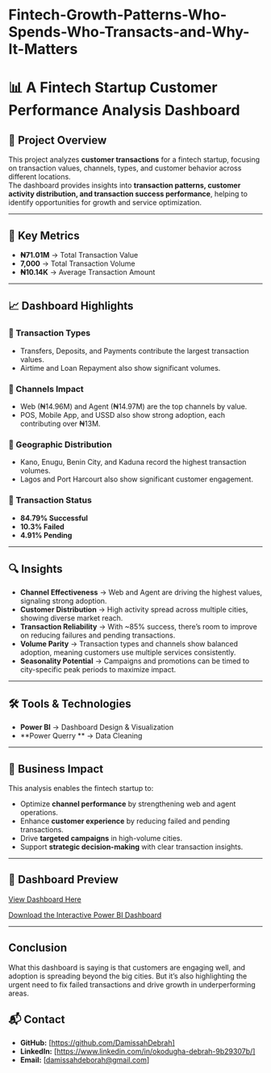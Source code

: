 # Fintech-Growth-Patterns-Who-Spends-Who-Transacts-and-Why-It-Matters
 
# 📊 A Fintech Startup Customer Performance Analysis Dashboard

## 🔎 Project Overview
This project analyzes **customer transactions** for a fintech startup, focusing on transaction values, channels, types, and customer behavior across different locations.  
The dashboard provides insights into **transaction patterns, customer activity distribution, and transaction success performance**, helping to identify opportunities for growth and service optimization.


---

## 🎯 Key Metrics
- **₦71.01M** → Total Transaction Value  
- **7,000** → Total Transaction Volume  
- **₦10.14K** → Average Transaction Amount  

---

## 📈 Dashboard Highlights
### 🔹 Transaction Types
- Transfers, Deposits, and Payments contribute the largest transaction values.  
- Airtime and Loan Repayment also show significant volumes.  

### 🔹 Channels Impact
- Web (₦14.96M) and Agent (₦14.97M) are the top channels by value.  
- POS, Mobile App, and USSD also show strong adoption, each contributing over ₦13M.  

### 🔹 Geographic Distribution
- Kano, Enugu, Benin City, and Kaduna record the highest transaction volumes.  
- Lagos and Port Harcourt also show significant customer engagement.  

### 🔹 Transaction Status
- **84.79% Successful**  
- **10.3% Failed**  
- **4.91% Pending**  

---

## 🔍 Insights
- **Channel Effectiveness** → Web and Agent are driving the highest values, signaling strong adoption.  
- **Customer Distribution** → High activity spread across multiple cities, showing diverse market reach.  
- **Transaction Reliability** → With ~85% success, there’s room to improve on reducing failures and pending transactions.  
- **Volume Parity** → Transaction types and channels show balanced adoption, meaning customers use multiple services consistently.  
- **Seasonality Potential** → Campaigns and promotions can be timed to city-specific peak periods to maximize impact.  

---

## 🛠️ Tools & Technologies
- **Power BI** → Dashboard Design & Visualization  
- **Power Querry ** → Data Cleaning 

---

## 🚀 Business Impact
This analysis enables the fintech startup to:  
- Optimize **channel performance** by strengthening web and agent operations.  
- Enhance **customer experience** by reducing failed and pending transactions.  
- Drive **targeted campaigns** in high-volume cities.  
- Support **strategic decision-making** with clear transaction insights.



---

## 📌 Dashboard Preview
[View Dashboard Here](https://github.com/user-attachments/assets/b61e60f7-9518-4021-8b8e-d3c7aa9aa224)

[Download the Interactive Power BI Dashboard](https://github.com/DamissahDebrah/Fintech-Growth-Patterns-Who-Spends-Who-Transacts-and-Why-It-Matters/raw/refs/heads/main/Customer%20Performance%20Analysis%20Dashboard%201.pbix)
  


---

## Conclusion
What this dashboard is saying is that customers are engaging well, and adoption is spreading beyond the big cities. 
But it’s also highlighting the urgent need to fix failed transactions and drive growth in underperforming areas.


## 📬 Contact  
- **GitHub:** [https://github.com/DamissahDebrah]  
- **LinkedIn:** [https://www.linkedin.com/in/okodugha-debrah-9b29307b/]  
- **Email:** [damissahdeborah@gmail.com]  

